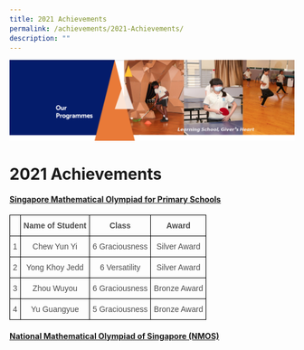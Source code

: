 ```yaml
---
title: 2021 Achievements
permalink: /achievements/2021-Achievements/
description: ""
---
```

![](/images/OurProgrammes.png)

2021 Achievements
=================

#### <u><b>Singapore Mathematical Olympiad for Primary Schools</b></u>

<style type="text/css">
.tg  {border-collapse:collapse;border-spacing:0;}
.tg td{border-color:black;border-style:solid;border-width:1px;font-family:Arial, sans-serif;font-size:14px;
  overflow:hidden;padding:10px 5px;word-break:normal;}
.tg th{border-color:black;border-style:solid;border-width:1px;font-family:Arial, sans-serif;font-size:14px;
  font-weight:normal;overflow:hidden;padding:10px 5px;word-break:normal;}
.tg .tg-8dwo{color:#4C4C4C;text-align:center;vertical-align:top}
.tg .tg-uv15{color:#4C4C4C;font-weight:bold;text-align:center;vertical-align:top}
</style>
<table class="tg">
<thead>
  <tr>
    <th class="tg-8dwo"> </th>
    <th class="tg-uv15">Name of Student</th>
    <th class="tg-uv15">Class</th>
    <th class="tg-uv15">Award</th>
  </tr>
</thead>
<tbody>
  <tr>
    <td class="tg-8dwo">1</td>
    <td class="tg-8dwo">Chew Yun Yi</td>
    <td class="tg-8dwo">6 Graciousness</td>
    <td class="tg-8dwo">Silver Award</td>
  </tr>
  <tr>
    <td class="tg-8dwo">2</td>
    <td class="tg-8dwo">Yong Khoy Jedd</td>
    <td class="tg-8dwo">6 Versatility</td>
    <td class="tg-8dwo">Silver Award</td>
  </tr>
  <tr>
    <td class="tg-8dwo">3</td>
    <td class="tg-8dwo">Zhou Wuyou</td>
    <td class="tg-8dwo">6 Graciousness</td>
    <td class="tg-8dwo">Bronze Award</td>
  </tr>
  <tr>
    <td class="tg-8dwo">4</td>
    <td class="tg-8dwo">Yu Guangyue</td>
    <td class="tg-8dwo">5 Graciousness</td>
    <td class="tg-8dwo">Bronze Award</td>
  </tr>
</tbody>
</table>
 
#### <u><b>National Mathematical Olympiad of Singapore (NMOS)</b></u>